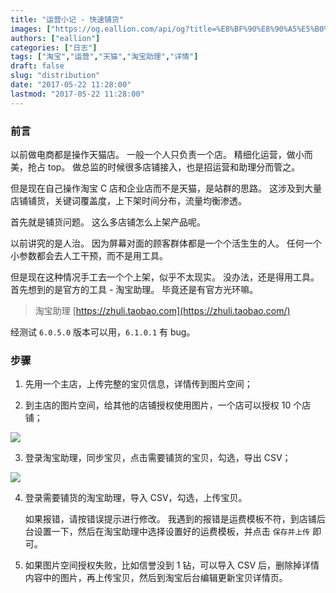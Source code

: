 ```yaml
---
title: "运营小记 - 快速铺货"
images: ["https://og.eallion.com/api/og?title=%E8%BF%90%E8%90%A5%E5%B0%8F%E8%AE%B0%20-%20%E5%BF%AB%E9%80%9F%E9%93%BA%E8%B4%A7"]
authors: ["eallion"]
categories: ["日志"]
tags: ["淘宝","运营","天猫","淘宝助理","详情"]
draft: false
slug: "distribution"
date: "2017-05-22 11:28:00"
lastmod: "2017-05-22 11:28:00"
---
```


### 前言

以前做电商都是操作天猫店。
一般一个人只负责一个店。
精细化运营，做小而美，抢占 top。
做总监的时候很多店铺接入，也是招运营和助理分而管之。

但是现在自己操作淘宝 C 店和企业店而不是天猫，是站群的思路。
这涉及到大量店铺铺货，关键词覆盖度，上下架时间分布，流量均衡渗透。

首先就是铺货问题。
这么多店铺怎么上架产品呢。

以前讲究的是人治。
因为屏幕对面的顾客群体都是一个个活生生的人。
任何一个小参数都会去人工干预，而不是用工具。

但是现在这种情况手工去一个个上架，似乎不太现实。
没办法，还是得用工具。
首先想到的是官方的工具 - 淘宝助理。
毕竟还是有官方光环嘛。

> 淘宝助理 [https://zhuli.taobao.com](https://zhuli.taobao.com/)

经测试 `6.0.5.0` 版本可以用，`6.1.0.1` 有 bug。

### 步骤

 1. 先用一个主店，上传完整的宝贝信息，详情传到图片空间；

 2. 到主店的图片空间，给其他的店铺授权使用图片，一个店可以授权 10 个店铺；

![](/assets/images/posts/2017/05/22/1548006662.png)

 3. 登录淘宝助理，同步宝贝，点击需要铺货的宝贝，勾选，导出 CSV；

![](/assets/images/posts/2017/05/22/647221550.png)

 4. 登录需要铺货的淘宝助理，导入 CSV，勾选，上传宝贝。

    如果报错，请按错误提示进行修改。
    我遇到的报错是运费模板不符，到店铺后台设置一下，然后在淘宝助理中选择设置好的运费模板，并点击 `保存并上传` 即可。

 5. 如果图片空间授权失败，比如信誉没到 1 钻，可以导入 CSV 后，删除掉详情内容中的图片，再上传宝贝，然后到淘宝后台编辑更新宝贝详情页。
